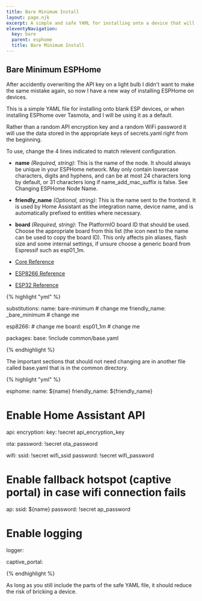 ```yaml
---
title: Bare Minimum Install
layout: page.njk
excerpt: A simple and safe YAML for installing onto a device that will set it up to use information stored in your secrets.yaml file
eleventyNavigation:
  key: bare
  parent: esphome
  title: Bare Minimum Install
---
```


## Bare Minimum ESPHome

After accidently overwriting the API key on a light bulb I didn't want to make the same mistake again, so now I have a new way of installing ESPHome on devices.

This is a simple YAML file for installing onto blank ESP devices, or when installing ESPhome over Tasmota, and I will be using it as a default.

Rather than a random API encryption key and a random WiFi password it will use the data stored in the appropriate keys of secrets.yaml right from the beginning.

To use, change the 4 lines indicated to match relevent configuration.

* **name** *(Required, string)*: This is the name of the node. It should always be unique in your ESPHome network. May only contain lowercase characters, digits and hyphens, and can be at most 24 characters long by default, or 31 characters long if name_add_mac_suffix is false. See Changing ESPHome Node Name.

* **friendly_name** *(Optional, string)*: This is the name sent to the frontend. It is used by Home Assistant as the integration name, device name, and is automatically prefixed to entities where necessary.

* **board** *(Required, string)*: The PlatformIO board ID that should be used. Choose the appropriate board from this list (the icon next to the name can be used to copy the board ID). This only affects pin aliases, flash size and some internal settings, if unsure choose a generic board from Espressif such as esp01_1m.

* [Core Reference](https://esphome.io/components/esphome/)
* [ESP8266 Reference](https://esphome.io/components/esp8266/)
* [ESP32 Reference](https://esphome.io/components/esp32/)

{% highlight "yml" %}

substitutions:
  name: bare-minimum                # change me
  friendly_name: _bare_minimum      # change me

esp8266:                            # change me
  board: esp01_1m                   # change me

packages:
  base: !include common/base.yaml

{% endhighlight %}

The important sections that should not need changing are in another file called base.yaml that is in the common directory.

{% highlight "yml" %}

esphome:
  name: ${name}
  friendly_name: ${friendly_name}

# Enable Home Assistant API
api:
  encryption:
    key: !secret api_encryption_key

ota:
  password: !secret ota_password

wifi:
  ssid: !secret wifi_ssid
  password: !secret wifi_password

  # Enable fallback hotspot (captive portal) in case wifi connection fails
  ap:
    ssid: ${name}
    password: !secret ap_password

# Enable logging
logger:

captive_portal:    

{% endhighlight %}

As long as you still include the parts of the safe YAML file, it should reduce the risk of bricking a device.
